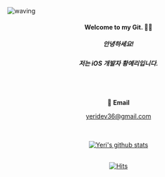 <!-- ## [@hwangyeri](https://github.com/hwangyeri) -->
![waving](https://capsule-render.vercel.app/api?type=waving&height=150&text=Yeri's%20Github&fontAlignY=40&color=gradient&fontSize=45)
  
<div align="center">

#### Welcome to my Git. 🙌🏻 <br>

##### 안녕하세요!
##### 저는 iOS 개발자 황예리입니다. 
<br><br>


📧 **Email** <br>

yeridev36@gmail.com <br><br><br>

[![Yeri's github stats](https://github-readme-stats.vercel.app/api?username=hwangyeri&show_icons=true&hide_border=false)](https://github.com/hwangyeri)<br><br>

[![Hits](https://hits.seeyoufarm.com/api/count/incr/badge.svg?url=https%3A%2F%2Fgithub.com%2Fhwangyeri&count_bg=%2385A9FF&title_bg=%23030303&icon=github.svg&icon_color=%23E7E7E7&title=hits&edge_flat=false)](https://hits.seeyoufarm.com)<br><br>

  
